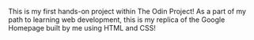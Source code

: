 This is my first hands-on project within The Odin Project! As a part of my path to learning web development, this is my replica of the Google Homepage built by me using HTML and CSS!